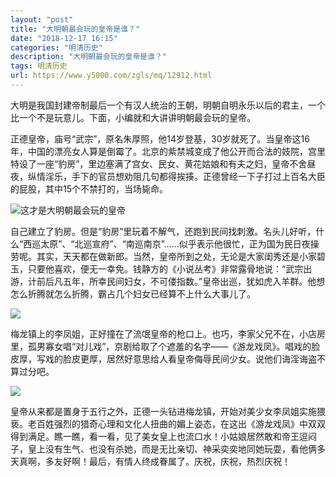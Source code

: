 ```yaml
---
layout: "post"
title: "大明朝最会玩的皇帝是谁？"
date: "2018-12-17 16:15"
categories: "明清历史"
description: "大明朝最会玩的皇帝是谁？"
tags: 明清历史
url: https://www.y5000.com/zgls/mq/12912.html
---
```






大明是我国封建帝制最后一个有汉人统治的王朝，明朝自明永乐以后的君主，一个比一个不是玩意儿。下面，小编就和大讲讲明朝最会玩的皇帝。

正德皇帝，庙号“武宗”，原名朱厚照，他14岁登基，30岁就死了。当皇帝这16年，中国的漂亮女人算是倒霉了。北京的紫禁城变成了他公开而合法的妓院，宫里特设了一座“豹房”，里边塞满了宫女、民女、黄花姑娘和有夫之妇，皇帝不舍昼夜，纵情淫乐，手下的官员想劝阻几句都得挨揍。正德曾经一下子打过上百名大臣的屁股，其中15个不禁打的，当场毙命。

![这才是大明朝最会玩的皇帝](/uploads/allimg/170209/6-1F209145932455.JPG)

自己建立了豹房。但是“豹房”里玩着不解气，还跑到民间找刺激。名头儿好听，什么“西巡太原”、“北巡宣府”、“南巡南京”……似乎表示他很忙，正为国为民日夜操劳呢。其实，天天都在做新郎。当然，皇帝所到之处，无论是大家闺秀还是小家碧玉，只要他喜欢，便无一幸免。钱静方的《小说丛考》非常露骨地说：“武宗出游，计前后凡五年，所幸民间妇女，不可偻指数。”皇帝出巡，犹如虎入羊群。他想怎么折腾就怎么折腾，霸占几个妇女已经算不上什么大事儿了。

![](https://img.y5000.com/uploads/allimg/170209/1502322140-0.jpg)

梅龙镇上的李凤姐，正好撞在了流氓皇帝的枪口上。也巧，李家父兄不在，小店房里，孤男寡女唱“对儿戏”，京剧给取了个遮羞的名字——《游龙戏凤》。唱戏的脸皮厚，写戏的脸皮更厚，居然好意思给人看皇帝侮辱民间少女。说他们诲淫诲盗不算过分吧。

![](https://img.y5000.com/uploads/allimg/170209/1502324952-1.jpg)

皇帝从来都是置身于五行之外，正德一头钻进梅龙镇，开始对美少女李凤姐实施猥亵。老百姓强烈的猎奇心理和文化人扭曲的媚上姿态，在这出《游龙戏凤》中双双得到满足。瞧一瞧，看一看，见了美女皇上也流口水！小姑娘居然敢和帝王逗闷子，皇上没有生气、也没有杀她，而是无比亲切、神采奕奕地同她玩耍，看他俩多天真啊，多友好啊！最后，有情人终成眷属了。庆祝，庆祝，热烈庆祝！
